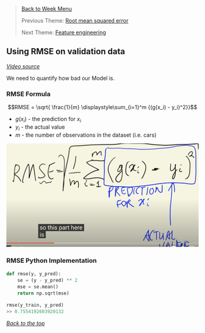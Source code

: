 >[Back to Week Menu](README.md)
>
>Previous Theme: [Root mean squared error](09_rmse.md)
>
>Next Theme: [Feature engineering](11_feature_engineering.md)

## Using RMSE on validation data
_[Video source](https://www.youtube.com/watch?v=vM3SqPNlStE&list=PL3MmuxUbc_hIhxl5Ji8t4O6lPAOpHaCLR&index=21)_

We need to quantify how bad our Model is.

### RMSE Formula

$$RMSE = \sqrt{ \frac{1}{m} \displaystyle\sum_{i=1}^m {(g(x_i) - y_i)^2}}$$

- $g(x_i)$ - the prediction for $x_i$
- $y_i$ - the actual value
- $m$ - the number of observations in the dataset (i.e. cars)

![rmse](images/09_rmse_01_rmse.png)

### RMSE Python Implementation

```python
def rmse(y, y_pred):
    se = (y - y_pred) ** 2
    mse = se.mean()
    return np.sqrt(mse)
```

```python
rmse(y_train, y_pred)
>> 0.7554192603920132
```

_[Back to the top](#root-mean-squared-error)_